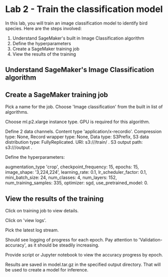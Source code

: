 # Lab 2 - Train the classification model

In this lab, you will train an image classification model to identify bird species.
Here are the steps involved:

1. Understand SageMaker's built in Image Classification algorithm
2. Define the hyperparameters
3. Create a SageMaker training job
4. View the results of the training

## Understand SageMaker's Image Classification algorithm

## Create a SageMaker training job

Pick a name for the job.  Choose 'Image classification' from the built in list of algorithms.

Choose ml.p2.xlarge instance type.  GPU is required for this algorithm.

Define 2 data channels.  Content type 'application/x-recordio'. Compression type: None, Record wrapper type: None, Data type: S3Prefix, S3 data distribution type: FullyReplicated. URI: s3://<bucket-name>/train/ . S3 output path: s3://<bucket-name>/output .

Define the hyperparameters:

augmentation_type 'crop', checkpoint_frequency: 15, epochs: 15, image_shape: '3,224,224', learning_rate: 0.1, lr_scheduler_factor: 0.1, mini_batch_size: 24, num_classes: 4, num_layers: 152, num_training_samples: 335, optimizer: sgd, use_pretrained_model: 0.

## View the results of the training

Click on training job to view details.

Click on 'view logs'.

Pick the latest log stream.

Should see logging of progress for each epoch.  Pay attention to 'Validation-accuracy', as it should be steadily increasing.

Provide script or Jupyter notebook to view the accuracy progress by epoch.

Results are saved in model.tar.gz in the specified output directory.  That will be used to create a model for inference.
